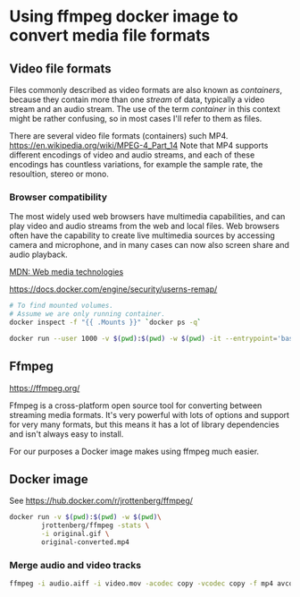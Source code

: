 # Using ffmpeg docker image to convert media file formats


## Video file formats

Files commonly described as video formats are also known as *containers*, because
they contain more than one *stream* of data, typically a video stream and an audio stream. The use of
the term *container* in this context might be rather confusing, so in most cases I'll refer to them as
files.

There are several video file formats (containers) such MP4. <https://en.wikipedia.org/wiki/MPEG-4_Part_14>  Note that MP4 supports different encodings of video and audio streams, and
each of these encodings has countless variations, for example the sample rate, the resoultion, stereo or mono.

### Browser compatibility

The most widely used web browsers have multimedia capabilities, and can play video and audio streams from the web and local files. Web browsers often have the capability to create live multimedia sources by accessing camera and microphone, and in many cases can now also screen share and audio playback.


[MDN: Web media technologies](https://developer.mozilla.org/en-US/docs/Web/Media)




<https://docs.docker.com/engine/security/userns-remap/>

```sh
# To find mounted volumes.
# Assume we are only running container.
docker inspect -f "{{ .Mounts }}" `docker ps -q`

docker run --user 1000 -v $(pwd):$(pwd) -w $(pwd) -it --entrypoint='bash' jrottenberg/ffmpeg
```

## Ffmpeg

<https://ffmpeg.org/>

Ffmpeg is a cross-platform open source tool for converting between streaming media formats.  It's very powerful with lots of options and support for very many formats, but this means it has a lot of library dependencies and isn't always easy to install.

For our purposes a Docker image makes using ffmpeg much easier.

## Docker image

See <https://hub.docker.com/r/jrottenberg/ffmpeg/>

```sh
docker run -v $(pwd):$(pwd) -w $(pwd)\
        jrottenberg/ffmpeg -stats \
        -i original.gif \
        original-converted.mp4
```

###  Merge audio and video tracks

```sh
ffmpeg -i audio.aiff -i video.mov -acodec copy -vcodec copy -f mp4 avcombined.mp4
```
